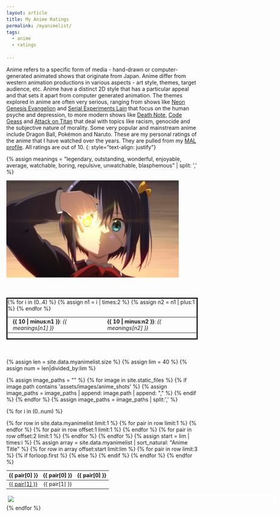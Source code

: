```yaml
---
layout: article
title: My Anime Ratings
permalink: /myanimelist/
tags:
  - anime
  - ratings

---
```


Anime refers to a specific form of media - hand-drawn or computer-generated animated shows that originate from Japan. Anime differ from western animation productions in various aspects - art style, themes, target audience, etc. Anime have a distinct 2D style that has a particular appeal and that sets it apart from computer generated animation. The themes explored in anime are often very serious, ranging from shows like [Neon Genesis Evangelion](https://myanimelist.net/anime/30/Neon_Genesis_Evangelion) and [Serial Experiments Lain](https://myanimelist.net/anime/339/Serial_Experiments_Lain) that focus on the human psyche and depression, to more modern shows like [Death Note](https://myanimelist.net/anime/1535/Death_Note), [Code Geass](https://myanimelist.net/anime/1575/Code_Geass__Hangyaku_no_Lelouch) and [Attack on Titan](https://myanimelist.net/anime/16498/Shingeki_no_Kyojin) that deal with topics like racism, genocide and the subjective nature of morality. Some very popular and mainstream anime include Dragon Ball, Pokémon and Naruto. These are my personal ratings of the anime that I have watched over the years. They are pulled from my [MAL profile](https://myanimelist.net/profile/SearyBlue). All ratings are out of 10.
{: style="text-align: justify"}

{% assign meanings = "legendary, outstanding, wonderful, enjoyable, average, watchable, boring, repulsive, unwatchable, blasphemous" | split: ',' %}
<div style="display:inline;float:left;margin-right:50px;margin-bottom:50px;">
<a href="https://myanimelist.net/anime/14741/Chuunibyou_demo_Koi_ga_Shitai"><img title="Love, Chunibyo & Other Delusions!" src="/assets/images/love-chunibyo.png" width="700"></a>
</div>
<div style="display:inline;float:left;margin-bottom:50px;border:3px solid black;">
<table>
{% for i in (0..4) %}
{% assign n1 = i | times:2 %}
{% assign n2 = n1 | plus:1 %}
<tr >
<td style="padding-right: 1em;padding-left: 1em;"><b>{{ 10 | minus:n1 }}</b>: <i>{{ meanings[n1] }}</i></td>
<td style="padding-right: 1em;padding-left: 1em;"><b>{{ 10 | minus:n2 }}</b>: <i>{{ meanings[n2] }}</i></td>
</tr>
{% endfor %}
</table>
</div>

{% assign len = site.data.myanimelist.size %}
{% assign lim = 40 %}
{% assign num = len|divided_by:lim %}

{% assign image_paths = "" %}
{% for image in site.static_files %}
{% if image.path contains 'assets/images/anime_shots' %}
{% assign image_paths = image_paths | append: image.path | append: "," %}
{% endif %}
{% endfor %}
{% assign image_paths = image_paths | split:','  %}

{% for i in (0..num) %}
<table>
{% for row in site.data.myanimelist limit:1 %}
<thead>
<tr>
{% for pair in row limit:1 %}
<th>{{ pair[0] }}</th>
{% endfor %}
{% for pair in row offset:1 limit:1 %}
<th>{{ pair[0] }}</th>
{% endfor %}
{% for pair in row offset:2 limit:1 %}
<th>{{ pair[0] }}</th>
{% endfor %}
</tr>
{% endfor %}
</thead>
{% assign start = lim | times:i %}
{% assign array = site.data.myanimelist | sort_natural: "Anime Title" %}
{% for row in array offset:start limit:lim %}
<tr class="numbered">
{% for pair in row limit:3 %}
{% if forloop.first %}
<td><a href="{{ row["Link"] }}">{{ pair[1] }}</a></td>
{% else %}
<td align="center">{{ pair[1] }}</td>
{% endif %}
{% endfor %}
</tr>
{% endfor %}
</table>

<div style="float:left;width:700px;border: 4px solid #fff">
<img src="{{ image_paths[i] }}">
</div>

{% endfor %}
